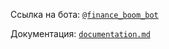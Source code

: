 Ссылка на бота: [`@finance_boom_bot`](t.me/finance_boom_bot)

Документация: [`documentation.md`](./docs/documentation.md)